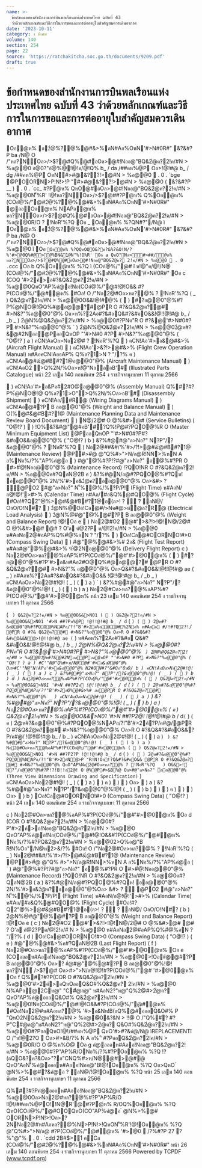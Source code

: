 ```yaml
---
name: >-
  ข้อกำหนดของสำนักงานการบินพลเรือนแห่งประเทศไทย ฉบับที่ 43
  ว่าด้วยหลักเกณฑ์และวิธีการในการขอและการต่ออายุใบสำคัญสมควรเดินอากาศ
date: '2023-10-11'
category: ง พิเศษ
volume: 140
section: 254
page: 22
source: 'https://ratchakitcha.soc.go.th/documents/9209.pdf'
draft: true
---
```


# ข้อกำหนดของสำนักงานการบินพลเรือนแห่งประเทศไทย ฉบับที่ 43 ว่าด้วยหลักเกณฑ์และวิธีการในการขอและการต่ออายุใบสำคัญสมควรเดินอากาศ

Oอํ@ห% อ2ํ@%?@%@#&>%ลN#Aอ%OหN'#>N#0R#" &?&#?P ba /N@ O /"หล?N์Oล>/>$?@#Q%@#อOล>@#!Nออ@"BQ&2ํ@ค?2!ค/#N > %อ@@0 อ@0?"อํ@%@!@!ค/@!Q% b_ / da /##คห%@P Oล>!@!#@ b_ / dg /##คห%@P OหN#>#@&??!>@#N > %อ@@0  . 0 . `bge @POORN>P!N!>!P "#>#@&??!>@#N > %อ@@0 ( &?&#?P __ )  . 0 . `cc_ #?Pํ@ห% QหO@#อOล>@#!Nออ@"BQ&2ํ@ค?2!ค/#N > %อ@@0N'็%R' !@!หล?N์Oล>/>$?@##?Pํ@ห% Q%Oอํ@ห% (COอํ@%/"@#2ํ@%?@%@#&>%ลN#Aอ%OหN'#>N#0R#" @ออOอํ@ห% NAPอํ@ห% หล?N์Oล>/>$?@#Q%@#อOล>@#!Nออ@"BQ&2ํ@ค?2!ค/#N > %อ@@0R/O ? !NอR'%?Q Oอ _ Oอํ@ห% %?QN#?"/N@ ì Oอํ@ห% อ2ํ@%?@%@#&>%ลN#Aอ%OหN'#>N#0R#" &?&#?P ba /N@ O /"หล?N์Oล>/>$?@#Q%@#อOล>@#!Nออ@"BQ&2ํ@ค?2!ค/#N > %อ@@0 î Oอ ` Oอํ@ห% %?QQหOQO&?ค?&%?&O!N/?%'#>@0Q%#@>@%BN&1@N'็%!O%R' Oอ a QหO"Nล>#>##/ํ@ห% หล?N์Oล>/>$?@#Q%@#อOล>@#!Nออ@"BQ&2ํ@ค? 2!ค/#N > %อ@@0  . 0 . `ccc Oอ b Q%Oอํ@ห% %?Q ì (COอํ@%/"@# î ห!@"ค/@!/N@ (COอํ@%/"@#2ํ@%?@%@#&>%ลN#Aอ%OหN'#>N#0R#" Oอ c (COQ '#>2ค์>อ#?&Q&2ํ@ค?2!ค/#N > %อ@@0QหO"AP%คํ@อ!Nอ(COอํ@%/"@#!@!O&& #?P(COอํ@%/"@#ํ@ห% #Oอ! O /"Nอ2@#Oล>หล?@% ? !NอR'%?Q ( _ ) Q&2ํ@ค?2!ค/#N > %อ@@0O&&!@!#@% (  ) #?อ@@0"@%#?P%ํ@NO@!@Q%#@อ@@?#@PR O #?&Q&2ํ@ค?@# #>N&?"%อ@@0"@% Oล>ห%?2Aอ#?&#อQ&#?&#อO&&!@!!@!#@ b_ / _b _ ) 2ํ@N%@Q&2ํ@ค?2!ค/#N > %อ@@0#?PNค"R O #?&@'#>N#0#?P #>N&?"%อ@@0"@% ` ) 2ํ@N%@Q&2ํ@ค?2!ค/#N > %อ@@02ํ@ห#?&@#2Nออ@PออQหOP "'#>N#0 #?P #>N&?"%อ@@0"@% ( "O@!? ) a ) คCN!AอOล>Nอ2@# ? !NอR'%?Q  ) คCN!Aอ'#>อ&@#&>% (Aircraft Flight Manual)  ) คCN!Aอ'>&?!>@#&>% (Flight Crew Operation Manual) ห#AอคCN!AออAP% Q%ล?1>N ? "/?% ค ) คCN!Aอ@#&ํ@#B#?1@อ@@0"@% (Aircraft Maintenance Manual)  ) คCN!AอO2 >Q%2N/%Oล>ห!@"NลออB'#์ (Illustrated Parts Catalogue) หน้า 22 เลม 140 ตอนพิเศษ 254 ง ราชกิจจานุเบกษา 11 ตุลาคม 2566

 ) คCN!Aอ'#>อ&Pค#2#O@อ@@0"@% (Assembly Manual) Q%#?#?P%ํ@NO@!@ Q%ล?1>O">Q%2N/%Oล>อB'#์ (Disassembly Shipment)  ) คCN!Aอ/#R้@ (Wiring Diagrams Manual)  ) คCN!Aอ@#?P B ลอ@@0"@% (Weight and Balance Manual)  ) O(%@#&ํ@#B#?1@ (Maintenance Planning Data and Maintenance Review Board Document)  ) N@/2@# O @%&#>@# (Service Bulletins) ( "O@!? )  ) !O%&?&#@"@#อB'#์?Q%!Pํ@#?PQO@%R O (Master Minimum Equipment List) @PออQหOP "'#>N#0#?P#?&#อO&&อ@@0"@% ( "O@!? ) b ) &?%#@#@"ล>Nอ?" N?P"/?&อ@@0"@% ? !NอR'%?Q  ) Nอ2@##&#/%'#>/?!>@#&ํ@#B#?1@ (Maintenance Review) @P#>#ํ@ @"Q%#>">N/ล@R!NN>%หN A อ%Nอ%/?%"AP%คํ@อ  ) #@"@%#?P!?#@"ล>Nอ?" อ@%#?PR O #>#ํ@!Nออ@@0"@% (Maintenance Record) !?QO!NR O #?&Q&2ํ@ค?2!ค/#N > %อ@@0ค#?QลN@2B ค ) &?%#@N/ล@#?PQO@%#?Qห! ออ@@0"@% 2N/%'#>อ&2ํ@ค?ออ@@0"@% Oล>&#> ? ์@PO2 #@"ล>Nอ?" N'็%ํ@%/%?P/P! (Flight Time) ห#AอN/ล@!@!'>#>% (Calendar Time) ห#Aอ/#อ&Q%@#QO@% (Flight Cycle) #Oอ!#?Q2"@%>@#&ํ@#B#?1@อ(ล>! ? ์ ? ลN@/ OลO/O!N#?  ) 2ํ@N%@Oอ!Cล@#/>Nค#@>ห์ํ@ล?R้@ (Electrical Load Analysis)  ) 2ํ@N%@#@"@%@#?P B ลอ@@0"@% (Weight and Balance Report) !@!Oอ e  ) Nอ2@#O2 @#'>&?!>!@!N@/2@# O @%&#>@# @# ? O'ล คํ@2?P ค/@!2!ค/#N > %อ@@0 ห#AอNอ2@#อAP%Q%#ํ@%อN ? "/?%  ) Oอ!Cล@#OORNO!#>0 (Compass Swing Data)  ) #@"@%@#&>%# 2อ& (Flight Test Report) ห#Aอ#@"@%@#&>% %ํ@2Nอ@@0"@% (Delivery Flight Report) c ) Nอ2@#Oล>หล?@%อAP%#?P(COอํ@%/"@#'#>@0ํ@ห% (  ) #?อ@@0"@%#?P'#>อ&ห#Aอ2#O@Q%#@อ@@?# @PR O #?&Q&2ํ@ค?@# #>N&?"% อ@@0"@% Oล>Q&#?&#อO&&!@!!@!#@ ae ( _ ) ห#Aอห%?2Aอ#?&#อQ&#?&#อO&& !@!!@!#@ b_ / _b _ ) คCN!AอOล>Nอ2@#!@! ( _ ) (  ) a ) ` ) &?%#@#@"ล>Nอ?" N?P"/?&อ@@0"@%!@! ( _ ) (  ) b ) a ) Nอ2@#Oล>หล?@%อAP%#?P(COอํ@%/"@#'#>@0ํ@ห% หน้า 23 เลม 140 ตอนพิเศษ 254 ง ราชกิจจานุเบกษา 11 ตุลาคม 2566

( ` ) Q&2ํ@ค?2!ค/#N > %อ@@0O&&>N01 (  ) Q&2ํ@ค?2!ค/#N > %อ@@0O&&>N01 '#>N ##?Pห%@P !@!!@!#@ b_ / d` ( ` ) (  ) 2ํ@ห#?&อ@@0"@%#?PQO@%NAPอ/?!"B'#>2ค์%อ@@#%2Nค% ห#Aออ #/!#?Q2?!/์ @PR O #?& Q&2ํ@ค?@# #>N&?"%อ@@0"@% Oล>R O #?&Q&#?&#อO&&N@>!@!!@!#@ ae ( ` ) ห#Aอห%?2Aอ#?&#อ Q&#?&#อO&&!@!!@!#@ b_ / _b _ ) 2ํ@N%@Q&2ํ@ค?2!ค/#N > %อ@@0#?PNค"R O #?&@'#>N#0#?P #>N&?"%อ@@0"@% ` ) 2ํ@N%@Q&2ํ@ค?2!ค/#N > %อ@@02ํ@ห#?&@#2Nออ@PออQหOP "'#>N#0 #?P #>N&?"%อ@@0"@% ( "O@!? ) a ) #C'"N@"Q%#>ห/N@@#'#>อ&อ@@0"@% Oล>#C'"N@"N!APอ'#>อ&อ@@0"@% N2#ON#?"&#Oอ"OลO/ b ) คCN!AอOล>Nอ2@#!@! ( _ ) (  ) a ) c ) &?%#@#@"ล>Nอ?" N?P"/?&อ@@0"@%!@! ( _ ) (  ) b ) d ) Nอ2@#Oล>หล?@%อAP%#?P(COอํ@%/"@#'#>@0ํ@ห% (  ) Q&2ํ@ค?2!ค/#N > %อ@@0O&&>N01 '#>N ##?P2อ !@!!@!#@ b_ / d` ( ` ) (  ) 2ํ@ห#?&อ@@0"@%#?PQO@%NAPอ/?!"B'#>2ค์Q%@#&>%# ลอ@PR O #?&Q&2ํ@ค?@# #>N&?"%อ@@0"@% _ ) คCN!AอOล>Nอ2@#!@! ( _ ) (  ) a ) ` ) &?%#@#@"ล>Nอ?" N?P"/?&อ@@0"@%!@! ( _ ) (  ) b ) a ) Nอ2@#Oล>หล?@%อAP%#?P(COอํ@%/"@#'#>@0ํ@ห% ( ค ) Q&2ํ@ค?2!ค/#N > %อ@@0O&&>N01 '#>N ##?P2@! !@!!@!#@ b_ / d` ( ` ) ( ค ) 2ํ@ห#?&อ@@0"@%#?PQO@%NAPอ/?!"B'#>2ค์?P/ค#@/@PR O #?&Q&2ํ@ค?@# #>N&?"%อ@@0"@% Oล>R O #?&Q&#?&#อO&&?P/ค#@/ !@!!@!#@ b_ / b _ ) คCN!AอOล>Nอ2@#!@! ( _ ) (  ) a ) ` ) &?%#@#@"ล>Nอ?" N?P"/?&อ@@0"@%!@! ( _ ) (  ) b ) a ) Nอ2@#Oล>หล?@%อAP%#?P(COอํ@%/"@#'#>@0ํ@ห% (  ) Q&2ํ@ค?2!ค/#N > %อ@@0O&&>N01 '#>N ##?P2?P !@!!@!#@ b_ / d` ( ` ) (  ) 2ํ@ห#?&อ@@0"@%#?PQO@%NAPอ/?!"B'#>2ค์N@>P "R!N!Oอ!?Q&#?&#อO&& @PR O #?&Q&2ํ@ค? @# #>N&?"%อ@@0"@% QหO"AP%Nอ2@#Oล>หล?@% ? !NอR'%?Q _ ) O&&>!์N?"/อ@@0"@%#?P!?!B!!อ2@! O @%@P#>&B%@ Oล>#@"ล>Nอ?" ออ@@0"@% (Three View Dimensions Drawing and Specification) ` ) คCN!AอOล>Nอ2@#!@! ( _ ) (  ) a )  ) ค )  )  ) Oล>  ) a ) &?%#@#@"ล>Nอ?" N?P"/?&อ@@0"@%!@! ( _ ) (  ) b )  )  ) ค )  )  ) Oล>  ) b ) Oอ!Cล@#OORNO!#>0 (Compass Swing Data) ( "O@!? ) หน้า 24 เลม 140 ตอนพิเศษ 254 ง ราชกิจจานุเบกษา 11 ตุลาคม 2566

c ) Nอ2@#Oล>หล?@%อAP%#?P(COอํ@%/"@#'#>@0ํ@ห% Oอ d (COR O #?&Q&2ํ@ค?2!ค/#N > %อ@@0#?P'#>2ค์>อ!Nออ@"BQ&2ํ@ค?2!ค/#N > %อ@@0 QหO"AP%คํ@อ!Nอ(COอํ@%/"@#!@!O&&#?P(COอํ@%/"@#ํ@ห% Nอ%/?%#?PQ&2ํ@ค?2!ค/#N > %อ@@02>Q%อ@"B R!N%Oอ"/N@ห2>&/?% #Oอ! O /"Nอ2@#Oล>หล?@% ? !NอR'%?Q ( _ ) Nอ2@##&#/%'#>/?!>@#&ํ@#B#?1@ (Maintenance Review) @P#>#ํ@ @"Q% #>">N/ล@R!NN>%หN A อ%Nอ%/?%"AP%คํ@อ ( ` ) #@"@%#?P!?#@"ล>Nอ?" อ@%#?PR O #>#ํ@!Nออ@@0"@% (Maintenance Record) !?QO!NR O #?&Q&2ํ@ค?2!ค/#N > %อ@@0ค#?QลN@2B ( a ) &?%#@N/ล@#?PQO@%#?Qห! ออ@@0"@% 2N/%'#>อ&2ํ@ค?ออ@@0"@%Oล> &#> ? ์ @PO2 #@"ล>Nอ?" N'็%ํ@%/%?P/P! (Flight Time) ห#AอN/ล@!@!'>#>% (Calendar Time) ห#Aอ/#อ&Q%@#QO@% (Flight Cycle) #Oอ!#?Q2"@%>@#&ํ@#B#?1@อ(ล>! ? ์ ? ลN@/ OลO/O!N#? ( b ) 2ํ@N%@#@"@%@#?P B ลอ@@0"@% (Weight and Balance Report) !@!Oอ e ( c ) Nอ2@#O2 @#'>&?!>!@!N@/2@# O @%&#>@# @# ? O'ล คํ@2?Pค/@!2!ค/# N > %อ@@0 ห#AอNอ2@#อAP%Q%#ํ@%อN ? "/?% ( d ) Oอ!Cล@#OORNO!#>0 (Compass Swing Data) ( "O@!? ) ( e ) #@"@%@#&>%ค#?QลN@2B (Last Flight Report) ( f ) Nอ2@#Oล>หล?@%อAP%#?P(COอํ@%/"@#'#>@0ํ@ห% Oอ e (COอออห#Aออ!Nออ@"BQ&2ํ@ค?2!ค/#N > %อ@@0>!Oอ#ํ@@#?P B ลอ@@0"@% Oล>? #ํ@#@"@%@#?P B ลอ@@0"@%!@!หล?N์ />$?@# Oล>#>">N/ล@!@!#?P(COอํ@%/"@# '#>@0ํ@ห% Oอ f Q%#?#?P(COR O #?&Q&2ํ@ค?2!ค/#N > %อ@@0'#>2ค์>อQหOออQ&O#%Q&2ํ@ค? 2!ค/#N > %อ@@0 N%APอ@2Cห@" "C#ํ@ล@" ห#AอN2?"ห@"Q%2@#>2ํ@ค? QหO"AP%คํ@อออQ&O#% Q&2ํ@ค?2!ค/#N > %อ@@0!Nอ(COอํ@%/"@#!@!O&&#?P(COอํ@%/"@#ํ@ห% #Oอ!Nอ2@#ห#Aอหล?@% '#>อ&Nห!B(ลQ%@#อออQ&O#% P "QหO2NQ&2ํ@ค?2!ค/#N > %อ@@0&?&N > !!@ O /"Q%#? #?P"C#ํ@ล@"ห#AอN2?"ห@"Q%2@#>2ํ@ค? Q&O#%Q&2ํ@ค?2!ค/#N > %อ@@0#?PออQหO!@!/##คห%@P QหO'#>#?&คํ@/N@ ìREPLACEMENTî O /"ห!@2?O  Oล>#>&B/?% N A อ% 'ี #?PออQ&2ํ@ค?2!ค/#N > %อ@@0R/O O @%ห%O@ Oอ g คํ@อออห#Aออ!Nออ@"BQ&2ํ@ค?2!ค/#N > %อ@@0#?P"AP%R/ONอ%/?%#?POอํ@ห% %?Q !?(ลQO&?ค?&Oล>"?อ"CNQ%#>ห/N@@#>@#@ QหO"AอN'็%คํ@อออห#Aออ!Nออ@"B!@!Oอํ@ห% %?Q Oล>QหO ํ @N%>%@#?&คํ@อ ? ลN@/!@!Oอํ@ห% %?Q หน้า 25 เลม 140 ตอนพิเศษ 254 ง ราชกิจจานุเบกษา 11 ตุลาคม 2566

Q%#?#?Pคํ@อออห#Aออ!Nออ@"BQ&2ํ@ค?2!ค/#N > %อ@@0Oล>Nอ2@#หล?@%#?P"AP%R/O !@!/##คห%@PO!!N@R'@#?Pํ@ห% R/OQ%Oอํ@ห% %?Q QหO(COอํ@%/"@#OOQหO(CO"AP%คํ@อ ํ @N%>%@# OORN>P!N!>!Oล>? 2NNอ2@#ห#Aอหล?@%N>P!N!>!QหON'็%R'!@!Oอํ@ห% %?Q @"Q%#>">N/ล@ #?P(COอํ@%/"@#ํ@ห% '#>@0  /?%#?P 27 ?%"@"%  . 0 . `cdd 2B#$>1์ คCล (COอํ@%/"@#2ํ@%?@%@#&>%ลN#Aอ%OหN'#>N#0R#" หน้า 26 เลม 140 ตอนพิเศษ 254 ง ราชกิจจานุเบกษา 11 ตุลาคม 2566 Powered by TCPDF (www.tcpdf.org)
